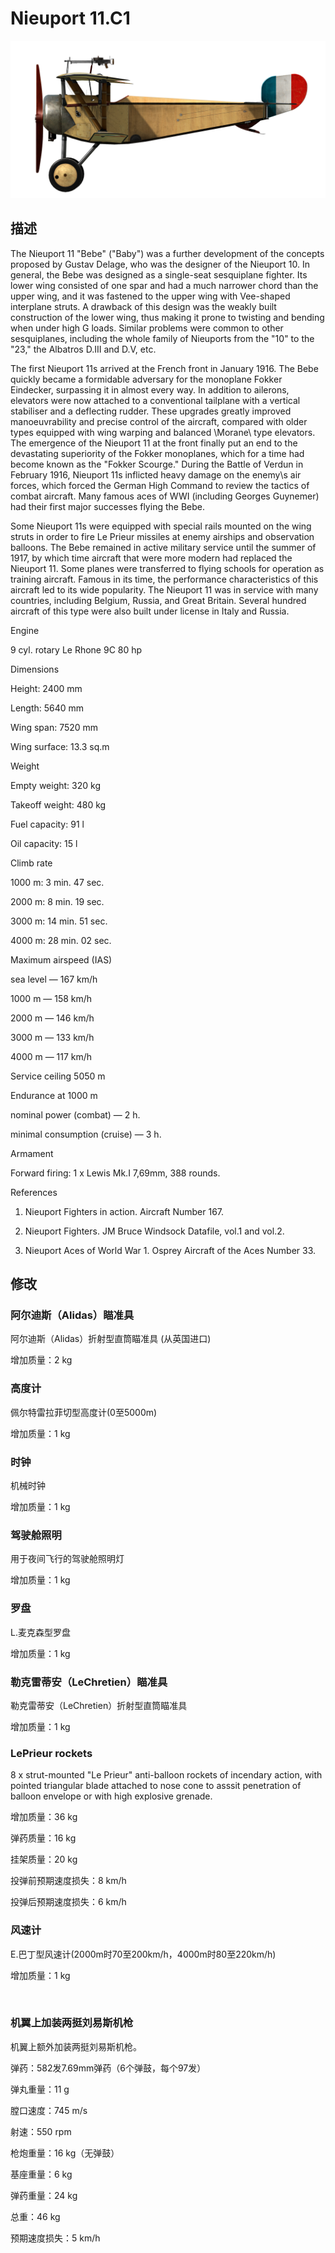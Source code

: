# Nieuport 11.C1
  

  
![nieuport11](../images/nieuport11.png)
  

  
## 描述
  

  
The Nieuport 11 "Bebe" ("Baby") was a further development of the concepts proposed by Gustav Delage, who was the designer of the Nieuport 10. In general, the Bebe was designed as a single-seat sesquiplane fighter. Its lower wing consisted of one spar and had a much narrower chord than the upper wing, and it was fastened to the upper wing with Vee-shaped interplane struts. A drawback of this design was the weakly built construction of the lower wing, thus making it prone to twisting and bending when under high G loads. Similar problems were common to other sesquiplanes, including the whole family of Nieuports from the "10" to the "23," the Albatros D.III and D.V, etc.
  
The first Nieuport 11s arrived at the French front in January 1916. The Bebe quickly became a formidable adversary for the monoplane Fokker Eindecker, surpassing it in almost every way. In addition to ailerons, elevators were now attached to a conventional tailplane with a vertical stabiliser and a deflecting rudder. These upgrades greatly improved manoeuvrability and precise control of the aircraft, compared with older types equipped with wing warping and balanced \Morane\ type elevators. The emergence of the Nieuport 11 at the front finally put an end to the devastating superiority of the Fokker monoplanes, which for a time had become known as the "Fokker Scourge." During the Battle of Verdun in February 1916, Nieuport 11s inflicted heavy damage on the enemy\s air forces, which forced the German High Command to review the tactics of combat aircraft. Many famous aces of WWI (including Georges Guynemer) had their first major successes flying the Bebe.
  

  
Some Nieuport 11s were equipped with special rails mounted on the wing struts in order to fire Le Prieur missiles at enemy airships and observation balloons. The Bebe remained in active military service until the summer of 1917, by which time aircraft that were more modern had replaced the Nieuport 11. Some planes were transferred to flying schools for operation as training aircraft. Famous in its time, the performance characteristics of this aircraft led to its wide popularity. The Nieuport 11 was in service with many countries, including Belgium, Russia, and Great Britain. Several hundred aircraft of this type were also built under license in Italy and Russia.
  

  
Engine
  
9 cyl. rotary Le Rhone 9C 80 hp
  

  
Dimensions
  
Height: 2400 mm
  
Length: 5640 mm
  
Wing span: 7520 mm
  
Wing surface: 13.3 sq.m
  

  
Weight
  
Empty weight: 320 kg
  
Takeoff weight: 480 kg
  
Fuel capacity: 91 l
  
Oil capacity: 15 l
  

  
Climb rate
  
1000 m:  3 min. 47 sec.
  
2000 m:  8 min. 19 sec.
  
3000 m: 14 min. 51 sec.
  
4000 m: 28 min. 02 sec.
  

  
Maximum airspeed (IAS)
  
sea level — 167 km/h
  
1000 m — 158 km/h
  
2000 m — 146 km/h
  
3000 m — 133 km/h
  
4000 m — 117 km/h
  

  
Service ceiling 5050 m
  

  
Endurance at 1000 m
  
nominal power (combat) — 2 h.
  
minimal consumption (cruise) — 3 h.
  

  
Armament
  
Forward firing: 1 х Lewis Mk.I 7,69mm, 388 rounds.
  

  
References
  
1) Nieuport Fighters in action. Aircraft Number 167.
  
2) Nieuport Fighters. JM Bruce Windsock Datafile, vol.1 and vol.2.
  
3) Nieuport Aces of World War 1. Osprey Aircraft of the Aces Number 33.
  

  
## 修改
  

  
  
### 阿尔迪斯（Alidas）瞄准具
  

  
阿尔迪斯（Alidas）折射型直筒瞄准具 (从英国进口)
  
增加质量：2 kg
  

  
  
### 高度计
  

  
佩尔特雷拉菲切型高度计(0至5000m)
  
增加质量：1 kg
  

  
  
### 时钟
  

  
机械时钟
  
增加质量：1 kg
  

  
  
### 驾驶舱照明
  

  
用于夜间飞行的驾驶舱照明灯
  
增加质量：1 kg
  

  
  
### 罗盘
  

  
L.麦克森型罗盘
  
增加质量：1 kg
  

  
  
### 勒克雷蒂安（LeChretien）瞄准具
  

  
勒克雷蒂安（LeChretien）折射型直筒瞄准具
  
增加质量：1 kg
  

  
  
### LePrieur rockets
  

  
8 x strut-mounted "Le Prieur" anti-balloon rockets of incendary action, with pointed triangular blade attached to nose cone to asssit penetration of balloon envelope or with high explosive grenade.
  
增加质量：36 kg
  
弹药质量：16 kg
  
挂架质量：20 kg
  
投弹前预期速度损失：8 km/h
  
投弹后预期速度损失：6 km/h
  
  
### 风速计
  

  
E.巴丁型风速计(2000m时70至200km/h，4000m时80至220km/h)
  
增加质量：1 kg
  
﻿
  
  
### 机翼上加装两挺刘易斯机枪
  

  
机翼上额外加装两挺刘易斯机枪。
  
弹药：582发7.69mm弹药（6个弹鼓，每个97发）
  
弹丸重量：11 g
  
膛口速度：745 m/s
  
射速：550 rpm
  
枪炮重量：16 kg（无弹鼓）
  
基座重量：6 kg
  
弹药重量：24 kg
  
总重：46 kg
  
预期速度损失：5 km/h  